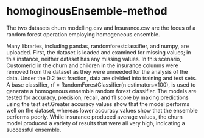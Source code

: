 # homoginousEnsemble-method
The two datasets churn modelling.csv and Insurance.csv are the focus of a random forest operation employing homogeneous ensemble.

Many libraries, including pandas, randomforestclassifier, and numpy, are uploaded.
First, the dataset is loaded and examined for missing values; in this instance, neither dataset has any missing values.
In this scenario, CustomerId in the churn and children in the insurance columns were removed from the dataset as they were unneeded for the analysis of the data.
Under the 0.2 test fraction, data are divided into training and test sets.
A base classifier, rf = RandomForestClassifier(n estimators=100), is used to generate a homogenous ensemble random forest classifier.
The models are tested for accuracy, precision, recall, and f1 score by making predictions using the test set.Greater accuracy values show that the model performs well on the dataset, whereas lower accuracy values show that the ensemble performs poorly.
While insurance produced average values, the churn model produced a variety of results that were all very high, indicating a successful ensemble.
